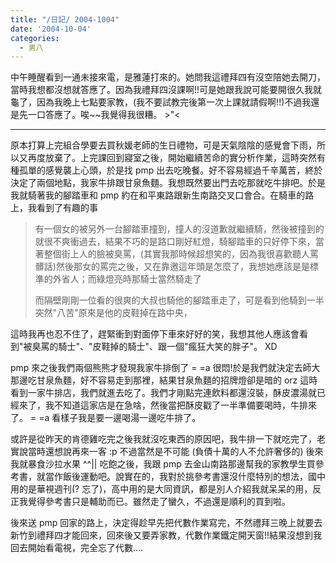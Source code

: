 ```yaml
---
title: "/日記/ 2004-1004"
date: '2004-10-04'
categories:
  - 男八
---
```


中午睡醒看到一通未接來電，是雅蓮打來的。她問我這禮拜四有沒空陪她去開刀，當時我想都沒想就答應了。因為我禮拜四沒課啊!!可是她跟我說可能要開很久我就龜了，因為我晚上七點要家教，(我不要試教完後第一次上課就請假啊!!)不過我還是先一口答應了。唉~~我覺得我很糟。 >"<

----

原本打算上完組合學要去買秋媛老師的生日禮物，可是天氣陰陰的感覺會下雨，所以又再度放棄了。上完課回到寢室之後，開始繼續苦命的實分析作業，這時突然有種孤單的感覺襲上心頭，於是找 pmp 出去吃晚餐。好不容易經過千辛萬苦，終於決定了兩個地點，我家牛排跟甘泉魚麵。我想既然要出門去吃那就吃牛排吧。於是我就騎著我的腳踏車和 pmp 約在和平東路跟新生南路交叉口會合。在騎車的路上，我看到了有趣的事

> 有一個女的被另外一台腳踏車撞到，撞人的沒道歉就繼續騎，然後被撞到的就很不爽衝過去，結果不巧的是路口剛好紅燈，騎腳踏車的只好停下來，當著整個街上人的臉被臭罵，(其實我那時候超想笑的，因為我很喜歡聽人罵髒話)然後那女的罵完之後，又在靠邀這年頭是怎麼了，我想她應該是是標準的外省人；而綠燈亮時那騎士當然騎走了
>
> 而隔壁剛剛一位看的很爽的大叔也騎他的腳踏車走了，可是看到他騎到一半突然"八苦"原來是他的皮鞋掉在路中央，

這時我再也忍不住了，趕緊衝到對面停下車來好好的笑，我想其他人應該會看到"被臭罵的騎士"、"皮鞋掉的騎士"、跟一個"瘋狂大笑的胖子"。 XD

pmp 來之後我們兩個熊熊才發現我家牛排倒了 = =a 很悶!於是我們就決定去師大那邊吃甘泉魚麵，好不容易走到那裡，結果甘泉魚麵的招牌燈卻是暗的 orz  這時看到一家牛排店，我們就進去吃了。我們才剛點完連飲料都還沒裝，酥皮濃湯就已經來了，我不知道這家店是在急啥，然後當把酥皮戳了一半準備要喝時，牛排來了。 = =a 看樣子我是要一邊喝湯一邊吃牛排了。

或許是從昨天的肯德雞吃完之後我就沒吃東西的原因吧，我牛排一下就吃完了，老實說當時還想說再來一客 :p 不過當然是不可能 (負債十萬的人不允許奢侈的) 後來我就暴食沙拉水果 ^^|| 吃飽之後，我跟 pmp 去金山南路那邊幫我的家教學生買參考書，就當作飯後運動吧。說實在的，我對於挑參考書還沒什麼特別的想法，國中用的是華視週刊(? 忘了)，高中用的是大同資訊，都是別人介紹我就呆呆的用，反正我覺得參考書只是輔助而已。雖然走了蠻久，不過還是順利的買到啦。

後來送 pmp 回家的路上，決定得趁早先把代數作業寫完，不然禮拜三晚上就要去新竹到禮拜四才能回來，回來後又要弄家教，代數作業鐵定開天窗!!結果沒想到我回去開始看電視，完全忘了代數....